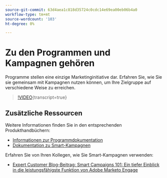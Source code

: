 ```yaml
---
source-git-commit: 63d4aea1c818d35724c0cdc14e69ea00eb06b4a0
workflow-type: tm+mt
source-wordcount: '103'
ht-degree: 0%

---
```

# Zu den Programmen und Kampagnen gehören

Programme stellen eine einzige Marketinginitiative dar. Erfahren Sie, wie Sie sie gemeinsam mit Kampagnen nutzen können, um Ihre Zielgruppe auf verschiedene Weise zu erreichen.

>[!VIDEO](https://video.tv.adobe.com/v/3418042/?quality=12&learn=on){transcript=true}

## Zusätzliche Ressourcen

Weitere Informationen finden Sie in den entsprechenden Produkthandbüchern:

* [Informationen zur Programmdokumentation](https://experienceleague.adobe.com/docs/marketo/using/product-docs/core-marketo-concepts/programs/creating-programs/understanding-programs.html?lang=en)
* [Dokumentation zu Smart-Kampagnen](https://experienceleague.adobe.com/docs/marketo/using/product-docs/core-marketo-concepts/smart-campaigns/understanding-smart-campaigns.html?lang=en)

Erfahren Sie von Ihren Kollegen, wie Sie Smart-Kampagnen verwenden:

* [Expert Customer Blog-Beitrag: Smart Campaigns 101: Ein tiefer Einblick in die leistungsfähigste Funktion von Adobe Marketo Engage](https://nation.marketo.com/t5/product-blogs/smart-campaigns-101-a-deep-dive-into-adobe-marketo-engage-s-most/ba-p/313385#M1838)